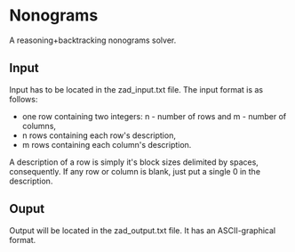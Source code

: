 # Nonograms
A reasoning+backtracking nonograms solver.

## Input
Input has to be located in the zad_input.txt file.
The input format is as follows:
- one row containing two integers: n - number of rows and m - number of columns,
- n rows containing each row's description,
- m rows containing each column's description.

A description of a row is simply it's block sizes delimited by spaces, consequently. If any row or column is blank, just put a single 0 in the description.

## Ouput
Output will be located in the zad_output.txt file. It has an ASCII-graphical format.
